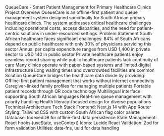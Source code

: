 QueueCare - Smart Patient Management for Primary Healthcare
Clinics
Project Overview
QueueCare is an offline-first patient and queue management system designed specifically for South
African primary healthcare clinics. The system addresses critical healthcare challenges including
operational costs, access disparities, and the need for patient-centric solutions in under-resourced
settings.
Problem Statement
South African healthcare faces significant challenges:
84% of South Africans depend on public healthcare with only 30% of physicians servicing this sector
Annual per capita expenditure ranges from USD 1,400 in private sector to USD 140 in public sector
Private healthcare patients enjoy seamless record sharing while public healthcare patients lack
continuity of care
Many clinics operate with paper-based systems and limited digital infrastructure
Long waiting times and overcrowded facilities are common
Solution
QueueCare bridges the healthcare data divide by providing:
Offline-first patient management that works without internet connectivity
Caregiver-linked family profiles for managing multiple patients
Portable patient records through QR code technology
Multilingual interface supporting South African languages
Real-time queue management with priority handling
Health literacy-focused design for diverse populations
Technical Architecture
Tech Stack
Frontend: Next.js 14 with App Router
Styling: Tailwind CSS with custom South African flag color palette
Database: IndexedDB for offline-first data persistence
State Management: React hooks (useState, useContext)
Icons: Lucide React
Validation: Zod for form validation
Utilities: date-fns, uuid for data handling